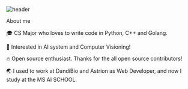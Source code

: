![header](https://capsule-render.vercel.app/api?type=waving&text=Hello%20I'm%TaeYoun(Jack)!&height=200&reversal=true&color=gradient&fontSize=40&fontAlignY=40)

About me

🎓 CS Major who loves to write code in Python, C++ and Golang.

📖 Interested in AI system and Computer Visioning!

🔥 Open source enthusiast. Thanks for the all open source contributors!

🌏 I used to work at DandiBio and Astrion as Web Developer, and now I study at the MS AI SCHOOL.


<!---
kweont0211/kweont0211 is a ✨ special ✨ repository because its `README.md` (this file) appears on your GitHub profile.
You can click the Preview link to take a look at your changes.
--->
